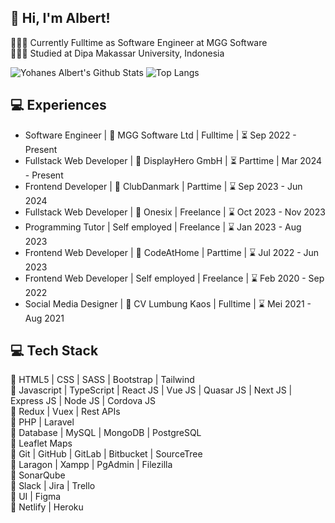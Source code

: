 <!-- Level 3: Add custom code -->

## 👋 Hi, I'm Albert! 
🧑🏽‍💻 Currently Fulltime as Software Engineer at MGG Software<br/>
👨🏼‍🎓 Studied at Dipa Makassar University, Indonesia

<!-- GitHub stats from https://github.com/anuraghazra/github-readme-stats -->
![Yohanes Albert's Github Stats](https://github-readme-stats.vercel.app/api?username=albertofcyber98&theme=vue-dark&hide_border=false&count_private=true&show_icons=true)
![Top Langs](https://github-readme-stats.vercel.app/api/top-langs/?username=albertofcyber98&layout=compact&theme=vue-dark)

## 💻 Experiences
- Software Engineer | 🏢 MGG Software Ltd | Fulltime | ⏳ Sep 2022 - Present
- Fullstack Web Developer | 🏢 DisplayHero GmbH | ⏳ Parttime | Mar 2024 - Present
- Frontend Developer | 🏢 ClubDanmark | Parttime | ⌛️ Sep 2023 - Jun 2024
- Fullstack Web Developer | 🏢 Onesix | Freelance | ⌛️ Oct 2023 - Nov 2023
- Programming Tutor | Self employed | Freelance | ⌛️ Jan 2023 - Aug 2023
- Frontend Web Developer | 🏢 CodeAtHome | Parttime | ⌛️ Jul 2022 - Jun 2023
- Frontend Web Developer | Self employed | Freelance | ⌛️ Feb 2020 - Sep 2022
- Social Media Designer | 🏢 CV Lumbung Kaos | Fulltime | ⌛️ Mei 2021 - Aug 2021

## 💻 Tech Stack
🚀 HTML5 | CSS | SASS | Bootstrap | Tailwind <br>
🚀 Javascript | TypeScript | React JS | Vue JS | Quasar JS | Next JS | Express JS | Node JS | Cordova JS <br>
🚀 Redux | Vuex | Rest APIs<br>
🚀 PHP | Laravel<br>
🚀 Database | MySQL | MongoDB | PostgreSQL<br>
🚀 Leaflet Maps<br>
🚀 Git | GitHub | GitLab | Bitbucket | SourceTree<br>
🚀 Laragon | Xampp | PgAdmin | Filezilla<br>
🚀 SonarQube<br>
🚀 Slack | Jira | Trello<br>
🚀 UI | Figma<br>
🚀 Netlify | Heroku<br>
